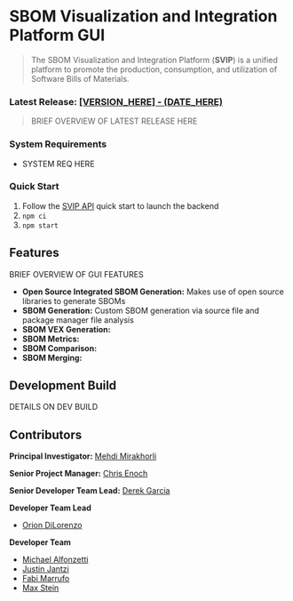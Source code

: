 # SBOM Visualization and Integration Platform GUI
> The SBOM Visualization and Integration Platform (**SVIP**) is a unified platform to promote the
> production, consumption, and utilization of Software Bills of Materials.

### Latest Release: [[VERSION_HERE] - (DATE_HERE)](doc/changelog.md)
> BRIEF OVERVIEW OF LATEST RELEASE HERE

### System Requirements
- SYSTEM REQ HERE

### Quick Start
1. Follow the [SVIP API](https://github.com/SoftwareDesignLab/SVIP/tree/main#quick-start) quick start to launch the backend
2. `npm ci`
3. `npm start`

## Features
BRIEF OVERVIEW OF GUI FEATURES
- **Open Source Integrated SBOM Generation:** Makes use of open source libraries to generate SBOMs
- **SBOM Generation:** Custom SBOM generation via source file and package manager file analysis
- **SBOM VEX Generation:**
- **SBOM Metrics:**
- **SBOM Comparison:**
- **SBOM Merging:**

## Development Build
DETAILS ON DEV BUILD

## Contributors
**Principal Investigator:** [Mehdi Mirakhorli](mailto:mxmvse@rit.edu)

**Senior Project Manager:** [Chris Enoch](mailto:ctevse@rit.edu)

**Senior Developer Team Lead:** [Derek Garcia](mailto:dlg1206@rit.edu)

**Developer Team Lead**
- [Orion DiLorenzo](mailto:tnd3015@rit.edu)

**Developer Team**
- [Michael Alfonzetti](mailto:michael.alfonzetti93@gmail.com)
- [Justin Jantzi](mailto:jwj7297@rit.edu)
- [Fabi Marrufo](mailto:fm8191@rit.edu)
- [Max Stein](mailto:mhs8558@rit.edu)
